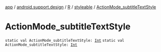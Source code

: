 [app](../../../index.md) / [android.support.design](../../index.md) / [R](../index.md) / [styleable](index.md) / [ActionMode_subtitleTextStyle](./-action-mode_subtitle-text-style.md)

# ActionMode_subtitleTextStyle

`static val ActionMode_subtitleTextStyle: `[`Int`](https://kotlinlang.org/api/latest/jvm/stdlib/kotlin/-int/index.html)
`static val ActionMode_subtitleTextStyle: `[`Int`](https://kotlinlang.org/api/latest/jvm/stdlib/kotlin/-int/index.html)